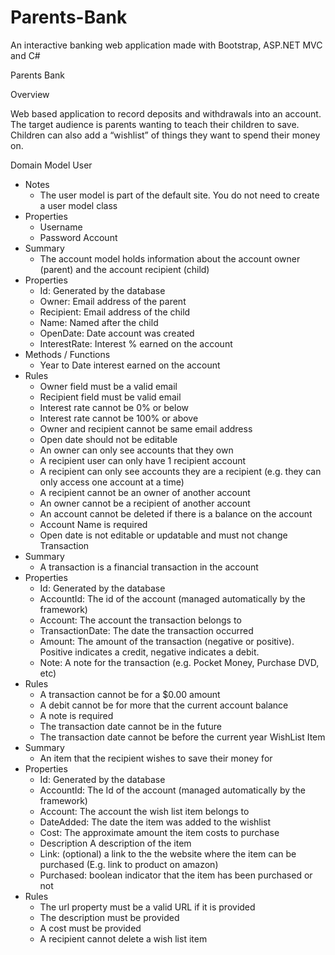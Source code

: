 # Parents-Bank
An interactive banking web application made with Bootstrap, ASP.NET MVC and C# 

Parents Bank

Overview

Web based application to record deposits and withdrawals into an account. The target audience is parents wanting to teach their children to save. Children can also add a “wishlist” of things they want to spend their money on.

Domain Model 
User
- Notes
  - The user model is part of the default site. You do not need to create a user model class
- Properties
  - Username
  - Password
Account
- Summary
  - The account model holds information about the account owner (parent) and the account recipient (child)
- Properties
  - Id: Generated by the database
  - Owner: Email address of the parent
  - Recipient: Email address of the child
  - Name: Named after the child
  - OpenDate: Date account was created
  - InterestRate: Interest % earned on the account
- Methods / Functions
  - Year to Date interest earned on the account 
- Rules
  - Owner field must be a valid email
  - Recipient field must be valid email
  - Interest rate cannot be 0% or below
  - Interest rate cannot be 100% or above
  - Owner and recipient cannot be same email address
  - Open date should not be editable
  - An owner can only see accounts that they own
  - A recipient user can only have 1 recipient account
  - A recipient can only see accounts they are a recipient (e.g. they can only access one account at a time)
  - A recipient cannot be an owner of another account
  - An owner cannot be a recipient of another account
  - An account cannot be deleted if there is a balance on the account
  - Account Name is required 
  - Open date is not editable or updatable and must not change
Transaction
- Summary
  - A transaction is a financial transaction in the account
- Properties
  - Id: Generated by the database
  - AccountId: The id of the account (managed automatically by the framework)
  - Account: The account the transaction belongs to
  - TransactionDate: The date the transaction occurred
  - Amount: The amount of the transaction (negative or positive). Positive indicates a credit, negative indicates a debit.
  - Note: A note for the transaction (e.g. Pocket Money, Purchase DVD, etc)
- Rules
  - A transaction cannot be for a $0.00 amount
  - A debit cannot be for more that the current account balance
  - A note is required
  - The transaction date cannot be in the future
  - The transaction date cannot be before the current year
WishList Item
- Summary
  - An item that the recipient wishes to save their money for
- Properties
  - Id: Generated by the database
  - AccountId: The Id of the account (managed automatically by the framework)
  - Account: The account the wish list item belongs to
  - DateAdded: The date the item was added to the wishlist
  - Cost: The approximate amount the item costs to purchase
  - Description A description of the item
  - Link: (optional) a link to the the website where the item can be purchased (E.g. link to product on amazon)
  - Purchased: boolean indicator that the item has been purchased or not
- Rules
  - The url property must be a valid URL if it is provided
  - The description must be provided
  - A cost must be provided
  - A recipient cannot delete a wish list item
